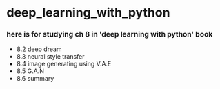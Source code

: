 # deep_learning_with_python


### here is for studying ch 8 in 'deep learning with python' book 

 * 8.2 deep dream
 * 8.3 neural style transfer
 * 8.4 image generating using V.A.E
 * 8.5 G.A.N
 * 8.6 summary


